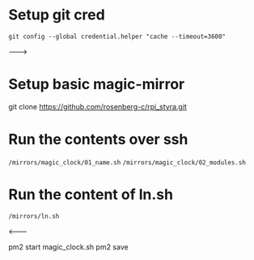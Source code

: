 
# Setup git cred
```
git config --global credential.helper "cache --timeout=3600"
```

--->
# Setup basic magic-mirror
git clone https://github.com/rosenberg-c/rpi_styra.git


# Run the contents over ssh
`/mirrors/magic_clock/01_name.sh`
`/mirrors/magic_clock/02_modules.sh`

# Run the content of ln.sh
`/mirrors/ln.sh`

<---

pm2 start magic_clock.sh
pm2 save
